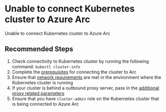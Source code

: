<properties
  pagetitle="Unable to connect Kubernetes cluster to Azure Arc "
  service=""
  resource=""
  ms.author="shasb"
  selfhelptype="Generic"
  supporttopicids="32739656"
  productpesids="17112"
  cloudenvironments="public"
  articleid="a5b44e0b-2e0d-4344-9a25-571eb94e436c"
  ownershipid="AzureArc_HybridKubernetes" />
# Unable to connect Kubernetes cluster to Azure Arc 

Unable to connect Kubernetes cluster to Azure Arc

## **Recommended Steps**

1. Check connectivity to Kubernetes cluster by running the following command: `kubectl cluster-info`
2. Complete the [prerequisites](https://docs.microsoft.com/azure/azure-arc/kubernetes/connect-cluster#before-you-begin) for connecting the cluster to Arc
3. Ensure that [network requirements](https://docs.microsoft.com/azure/azure-arc/kubernetes/connect-cluster#network-requirements) are met in the environment where the Kubernetes cluster is running
4. If your cluster is behind a outbound proxy server, pass in the [additional proxy related parameters](https://docs.microsoft.com/azure/azure-arc/kubernetes/connect-cluster#connect-using-an-outbound-proxy-server)
5. Ensure that you have `cluster-admin` role on the Kubernetes cluster that is being connected to Azure Arc
